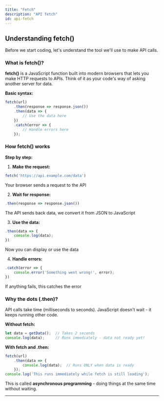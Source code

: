 ```yaml
---
title: "Fetch"
description: "API fetch"
id: api-fetch
---
```


## Understanding fetch()

Before we start coding, let's understand the tool we'll use to make API calls.

### What is fetch()?

**fetch()** is a JavaScript function built into modern browsers that lets you make HTTP requests to APIs. Think of it as your code's way of asking another server for data.

**Basic syntax:**
```javascript
fetch(url)
    .then(response => response.json())
    .then(data => {
        // Use the data here
    })
    .catch(error => {
        // Handle errors here
    });
```

### How fetch() works

**Step by step:**

1. **Make the request:**
```javascript
fetch('https://api.example.com/data')
```
Your browser sends a request to the API

2. **Wait for response:**
```javascript
.then(response => response.json())
```
The API sends back data, we convert it from JSON to JavaScript

3. **Use the data:**
```javascript
.then(data => {
    console.log(data);
})
```
Now you can display or use the data

4. **Handle errors:**
```javascript
.catch(error => {
    console.error('Something went wrong!', error);
})
```
If anything fails, this catches the error

### Why the dots (.then)?

API calls take time (milliseconds to seconds). JavaScript doesn't wait - it keeps running other code.

**Without fetch:**
```javascript
let data = getData();  // Takes 2 seconds
console.log(data);     // Runs immediately - data not ready yet!
```

**With fetch and .then:**
```javascript
fetch(url)
    .then(data => {
        console.log(data);  // Runs ONLY when data is ready
    });
console.log('This runs immediately while fetch is still loading');
```

This is called **asynchronous programming** - doing things at the same time without waiting.

---